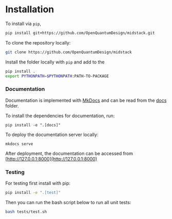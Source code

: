 # Installation

To install via `pip`,

```bash
pip install git+https://github.com/OpenQuantumDesign/midstack.git
```

To clone the repository locally:

```bash
git clone https://github.com/OpenQuantumDesign/midstack
```

Install the folder locally with `pip` and add to the

```bash
pip install .
export PYTHONPATH=$PYTHONPATH:PATH-TO-PACKAGE
```

### Documentation

Documentation is implemented with [MkDocs](https://www.mkdocs.org/) and can be read from the [docs](https://github.com/OpenQuantumDesign/midstack/tree/main/docs) folder.

To install the dependencies for documentation, run:

```
pip install -e ".[docs]"
```

To deploy the documentation server locally:

```
mkdocs serve
```

After deployment, the documentation can be accessed from [http://127.0.0.1:8000](http://127.0.0.1:8000)

### Testing <a name="test"></a>

For testing first install with pip:

```bash
pip install -e ".[test]"
```

Then you can run the bash script below to run all unit tests:

```bash
bash tests/test.sh
```
